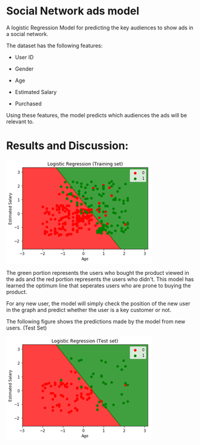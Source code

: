 # Social Network ads model
A logistic Regression Model for predicting the key audiences to show ads in a social network. 

The dataset has the following features:
- User ID

- Gender
- Age

- Estimated Salary

- Purchased 

Using these features, the model predicts which audiences the ads will be relevant to. 

# Results and Discussion:

![alt text](https://github.com/taiftahmid/Social-Network-ads-model/blob/master/social-network-prediction.png)

The green portion represents the users who bought the product viewed in the ads and the red portion represents the users who didn't. This model has learned the optimum line that seperates users who are prone to buying the product. 

For any new user, the model will simply check the position of the new user in the graph and predict whether the user is a key customer or not. 

The following figure shows the predictions made by the model from new users. (Test Set)

![alt text](https://github.com/taiftahmid/Social-Network-ads-model/blob/master/social-network-prediction%20testset.png)
